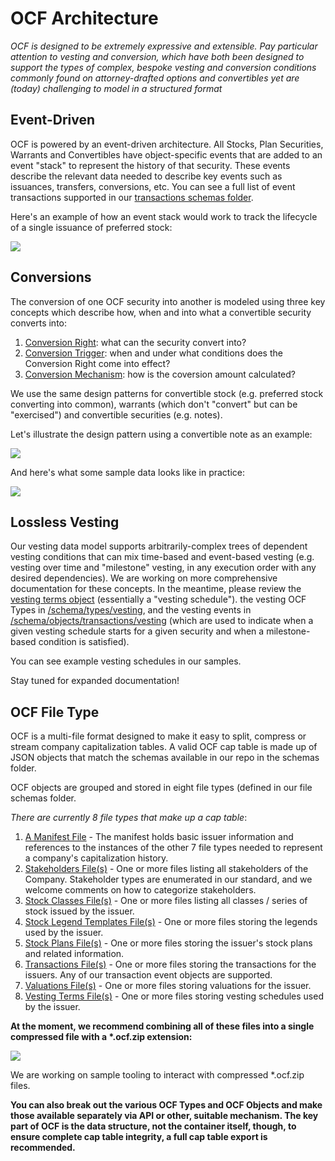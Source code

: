# OCF Architecture

_OCF is designed to be extremely expressive and extensible. Pay particular attention to vesting and conversion, which have both been designed to support the types of complex, bespoke vesting and conversion conditions commonly found on attorney-drafted options and convertibles yet are (today) challenging to model in a structured format_

## Event-Driven

OCF is powered by an event-driven architecture. All Stocks, Plan Securities, Warrants and Convertibles have
object-specific events that are added to an event "stack" to represent the history of that security. These events
describe the relevant data needed to describe key events such as issuances, transfers, conversions, etc. You can
see a full list of event transactions supported in our [transactions schemas folder](https://github.com/Open-Cap-Table-Coalition/Open-Cap-Format-OCF/tree/main/schema/objects/transactions).

Here's an example of how an event stack would work to track the lifecycle of a single issuance of preferred stock:

![](../images/Transaction%20Stack%20Animation.gif)

## Conversions

The conversion of one OCF security into another is modeled using three key concepts which describe how, when and into what a convertible security converts into:

1. [Conversion Right](https://github.com/Open-Cap-Table-Coalition/Open-Cap-Format-OCF/tree/main/schema/types/conversion_rights): what can the security convert into?
2. [Conversion Trigger](https://github.com/Open-Cap-Table-Coalition/Open-Cap-Format-OCF/tree/main/schema/types/conversion_triggers): when and under what conditions does the Conversion Right come into effect?
3. [Conversion Mechanism](https://github.com/Open-Cap-Table-Coalition/Open-Cap-Format-OCF/tree/main/schema/types/conversion_mechanisms): how is the coversion amount calculated?

We use the same design patterns for convertible stock (e.g. preferred stock converting into common), warrants (which don't "convert" but can be "exercised") and convertible securities (e.g. notes).

Let's illustrate the design pattern using a convertible note as an example:

![](../images/OCF%20Conversion%20Diagram.png)

And here's what some sample data looks like in practice:

![](../images/OCF%20Conversion%20Example.png)

## Lossless Vesting

Our vesting data model supports arbitrarily-complex trees of dependent vesting conditions that can mix time-based and event-based vesting (e.g. vesting over time and "milestone" vesting, in any execution order with any desired dependencies). We are working on more comprehensive documentation for these concepts. In the meantime, please review the [vesting terms object](../schema_markdown/schema/objects/VestingTerms.md) (essentially a "vesting schedule"). the vesting OCF Types in [/schema/types/vesting](https://github.com/Open-Cap-Table-Coalition/Open-Cap-Format-OCF/tree/main/schema/types/vesting), and the vesting events in [/schema/objects/transactions/vesting](https://github.com/Open-Cap-Table-Coalition/Open-Cap-Format-OCF/tree/main/schema/objects/transactions/vesting) (which are used to indicate when a given vesting schedule starts for a given security and when a milestone-based condition is satisfied).

You can see example vesting schedules in our samples.

Stay tuned for expanded documentation!

## OCF File Type

OCF is a multi-file format designed to make it easy to split, compress or stream company capitalization tables.
A valid OCF cap table is made up of JSON objects that match the schemas available in our repo in
the schemas folder.

OCF objects are grouped and stored in eight file types (defined in our file schemas folder.

_There are currently 8 file types that make up a cap table_:

1. [A Manifest File](../schema_markdown/schema/files/OCFManifestFile.md) - The manifest holds basic issuer information and
   references to the instances of the other 7 file types needed to represent a company's capitalization history.
2. [Stakeholders File(s)](../schema_markdown/schema/files/StakeholdersFile.md) - One or more files listing all stakeholders
   of the Company. Stakeholder types are enumerated in our standard, and we welcome comments on how to categorize
   stakeholders.
3. [Stock Classes File(s)](../schema_markdown/schema/files/StockClassesFile.md) - One or more files listing all classes /
   series of stock issued by the issuer.
4. [Stock Legend Templates File(s)](../schema_markdown/schema/files/StockLegendTemplatesFile.md) - One or more files storing the
   legends used by the issuer.
5. [Stock Plans File(s)](../schema_markdown/schema/files/StockPlansFile.md) - One or more files storing the issuer's stock plans
   and related information.
6. [Transactions File(s)](../schema_markdown/schema/files/TransactionsFile.md) - One or more files storing the transactions for
   the issuers. Any of our transaction event objects are supported.
7. [Valuations File(s)](../schema_markdown/schema/files/ValuationsFile.md) - One or more files storing valuations for the issuer.
8. [Vesting Terms File(s)](../schema_markdown/schema/files/VestingTermsFile.md) - One or more files storing vesting
   schedules used by the issuer.

**At the moment, we recommend combining all of these files into a single compressed file with a \*.ocf.zip extension:**

![](../images/OCF%20Container.png)

We are working on sample tooling to interact with compressed \*.ocf.zip files.

**You can also break out the various OCF Types and OCF Objects and make those available separately via API or other, suitable mechanism. The key part of OCF is the data structure, not the container itself, though, to ensure complete cap table integrity, a full cap table export is recommended.**
